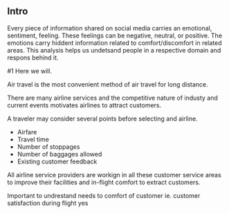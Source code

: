 ## Intro 

Every piece of information shared on social media carries an emotional, sentiment, feeling. These feelings can be negative, neutral, or positive. The emotions carry hiddent information related to comfort/discomfort in related areas. 
This analysis helps us undetsand people in a respective domain and respons behind it. 

#1
Here we will.


Air travel is the most convenient method of air travel for long distance. 

There are many airline services and the competitive nature of industy and current events motivates airlines to attract customers. 

A traveler may consider several points before selecting and airline. 

- Airfare
- Travel time 
- Number of stoppages 
- Number of baggages allowed 
- Existing customer feedback 

All airline service providers are workign in all these customer service areas to improve their facilities and in-flight comfort to extract customers. 

Important to undrestand needs to comfort of customer ie. customer satisfaction during flight 
yes